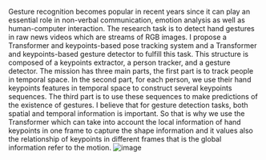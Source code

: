 Gesture recognition becomes popular in recent years since it can play an essential role in non-verbal communication, emotion analysis as well as human-computer interaction. The research task is to detect hand gestures in raw news videos which are streams of RGB images. I propose a Transformer and keypoints-based pose tracking system and a Transformer and keypoints-based gesture detector to fulfill this task. This structure is composed of a keypoints extractor, a person tracker, and a gesture detector. The mission has three main parts, the first part is to track people in temporal space. In the second part, for each person, we use their hand keypoints features in temporal space to construct several keypoints sequences. The third part is to use these sequences to make predictions of the existence of gestures. I believe that for gesture detection tasks, both spatial and temporal information is important. So that is why we use the Transformer which can take into account the local information of hand keypoints in one frame to capture the shape information and it values also the relationship of keypoints in different frames that is the global information refer to the motion.
![image](https://user-images.githubusercontent.com/57759564/147099228-26e9e631-5949-4351-ae55-a0c27a6cf3ce.png)
